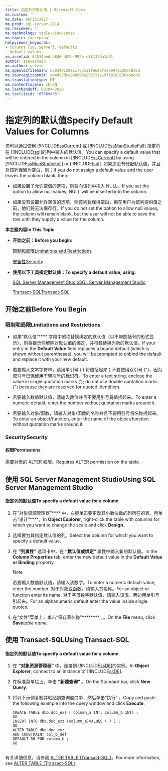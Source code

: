 ```yaml
---
title: 指定列的默认值 | Microsoft Docs
ms.custom: ''
ms.date: 06/13/2017
ms.prod: sql-server-2014
ms.reviewer: ''
ms.technology: table-view-index
ms.topic: conceptual
helpviewer_keywords:
- columns [SQL Server], defaults
- default values
ms.assetid: 64514aed-b846-407b-992e-cf813f9a1a91
author: stevestein
ms.author: sstein
ms.openlocfilehash: 650347c29e1175c5a1fe646fc079478520dc8c6d
ms.sourcegitcommit: ad4d92dce894592a259721a1571b1d8736abacdb
ms.translationtype: MT
ms.contentlocale: zh-CN
ms.lasthandoff: 08/04/2020
ms.locfileid: "87589455"
---
```

# <a name="specify-default-values-for-columns"></a><span data-ttu-id="a3e6b-102">指定列的默认值</span><span class="sxs-lookup"><span data-stu-id="a3e6b-102">Specify Default Values for Columns</span></span>
  <span data-ttu-id="a3e6b-103">您可以通过使用 [!INCLUDE[ssCurrent](../../includes/sscurrent-md.md)] 或 [!INCLUDE[ssManStudioFull](../../includes/ssmanstudiofull-md.md)] 指定将在 [!INCLUDE[tsql](../../includes/tsql-md.md)]的列中输入的默认值。</span><span class="sxs-lookup"><span data-stu-id="a3e6b-103">You can specify a default value that will be entered in the column in [!INCLUDE[ssCurrent](../../includes/sscurrent-md.md)] by using [!INCLUDE[ssManStudioFull](../../includes/ssmanstudiofull-md.md)] or [!INCLUDE[tsql](../../includes/tsql-md.md)].</span></span> <span data-ttu-id="a3e6b-104">如果您没有分配默认值，并且将该列保留为空白，则：</span><span class="sxs-lookup"><span data-stu-id="a3e6b-104">If you do not assign a default value and the user leaves the column blank, then:</span></span>  
  
-   <span data-ttu-id="a3e6b-105">如果设置了允许空值的选项，则将向该列中插入 NULL。</span><span class="sxs-lookup"><span data-stu-id="a3e6b-105">If you set the option to allow null values, NULL will be inserted into the column.</span></span>  
  
-   <span data-ttu-id="a3e6b-106">如果没有设置允许空值的选项，则该列将保持空白，但在用户为该列提供值之前，他们将无法保存行。</span><span class="sxs-lookup"><span data-stu-id="a3e6b-106">If you do not set the option to allow null values, the column will remain blank, but the user will not be able to save the row until they supply a value for the column.</span></span>  
  
 <span data-ttu-id="a3e6b-107">**本主题内容**</span><span class="sxs-lookup"><span data-stu-id="a3e6b-107">**In This Topic**</span></span>  
  
-   <span data-ttu-id="a3e6b-108">**开始之前：**</span><span class="sxs-lookup"><span data-stu-id="a3e6b-108">**Before you begin:**</span></span>  
  
     [<span data-ttu-id="a3e6b-109">限制和局限</span><span class="sxs-lookup"><span data-stu-id="a3e6b-109">Limitations and Restrictions</span></span>](#Restrictions)  
  
     [<span data-ttu-id="a3e6b-110">安全性</span><span class="sxs-lookup"><span data-stu-id="a3e6b-110">Security</span></span>](#Security)  
  
-   <span data-ttu-id="a3e6b-111">**使用以下工具指定默认值：**</span><span class="sxs-lookup"><span data-stu-id="a3e6b-111">**To specify a default value, using:**</span></span>  
  
     [<span data-ttu-id="a3e6b-112">SQL Server Management Studio</span><span class="sxs-lookup"><span data-stu-id="a3e6b-112">SQL Server Management Studio</span></span>](#SSMSProcedure)  
  
     [<span data-ttu-id="a3e6b-113">Transact-SQL</span><span class="sxs-lookup"><span data-stu-id="a3e6b-113">Transact-SQL</span></span>](#TsqlProcedure)  
  
##  <a name="before-you-begin"></a><a name="BeforeYouBegin"></a> <span data-ttu-id="a3e6b-114">开始之前</span><span class="sxs-lookup"><span data-stu-id="a3e6b-114">Before You Begin</span></span>  
  
###  <a name="limitations-and-restrictions"></a><a name="Restrictions"></a> <span data-ttu-id="a3e6b-115">限制和局限</span><span class="sxs-lookup"><span data-stu-id="a3e6b-115">Limitations and Restrictions</span></span>  
  
-   <span data-ttu-id="a3e6b-116">如果“默认值”\*\*\*\* 字段中的项替换绑定的默认值（以不带圆括号的形式显示），则将提示你解除对默认值的绑定，并将其替换为新的默认值。</span><span class="sxs-lookup"><span data-stu-id="a3e6b-116">If your entry in the **Default Value** field replaces a bound default (which is shown without parentheses), you will be prompted to unbind the default and replace it with your new default.</span></span>  
  
-   <span data-ttu-id="a3e6b-117">若要输入文本字符串，请用单引号 (') 将值括起来；不要使用双引号 (")，因为双引号已保留用于带引号的标识符。</span><span class="sxs-lookup"><span data-stu-id="a3e6b-117">To enter a text string, enclose the value in single quotation marks ('); do not use double quotation marks (") because they are reserved for quoted identifiers.</span></span>  
  
-   <span data-ttu-id="a3e6b-118">若要输入数值默认值，请输入数值并且不要用引号将值括起来。</span><span class="sxs-lookup"><span data-stu-id="a3e6b-118">To enter a numeric default, enter the number without quotation marks around it.</span></span>  
  
-   <span data-ttu-id="a3e6b-119">若要输入对象/函数，请输入对象/函数的名称并且不要用引号将名称括起来。</span><span class="sxs-lookup"><span data-stu-id="a3e6b-119">To enter an object/function, enter the name of the object/function without quotation marks around it.</span></span>  
  
###  <a name="security"></a><a name="Security"></a> <span data-ttu-id="a3e6b-120">Security</span><span class="sxs-lookup"><span data-stu-id="a3e6b-120">Security</span></span>  
  
####  <a name="permissions"></a><a name="Permissions"></a> <span data-ttu-id="a3e6b-121">权限</span><span class="sxs-lookup"><span data-stu-id="a3e6b-121">Permissions</span></span>  
 <span data-ttu-id="a3e6b-122">需要对表的 ALTER 权限。</span><span class="sxs-lookup"><span data-stu-id="a3e6b-122">Requires ALTER permission on the table.</span></span>  
  
##  <a name="using-sql-server-management-studio"></a><a name="SSMSProcedure"></a> <span data-ttu-id="a3e6b-123">使用 SQL Server Management Studio</span><span class="sxs-lookup"><span data-stu-id="a3e6b-123">Using SQL Server Management Studio</span></span>  
  
#### <a name="to-specify-a-default-value-for-a-column"></a><span data-ttu-id="a3e6b-124">指定列的默认值</span><span class="sxs-lookup"><span data-stu-id="a3e6b-124">To specify a default value for a column</span></span>  
  
1.  <span data-ttu-id="a3e6b-125">在“对象资源管理器”\*\*\*\* 中，右键单击要更改其小数位数的列所在的表，再单击“设计”\*\*\*\*。</span><span class="sxs-lookup"><span data-stu-id="a3e6b-125">In **Object Explorer**, right-click the table with columns for which you want to change the scale and click **Design**.</span></span>  
  
2.  <span data-ttu-id="a3e6b-126">选择要为其指定默认值的列。</span><span class="sxs-lookup"><span data-stu-id="a3e6b-126">Select the column for which you want to specify a default value.</span></span>  
  
3.  <span data-ttu-id="a3e6b-127">在 **“列属性”** 选项卡中，在 **“默认值或绑定”** 属性中输入新的默认值。</span><span class="sxs-lookup"><span data-stu-id="a3e6b-127">In the **Column Properties** tab, enter the new default value in the **Default Value or Binding** property.</span></span>  
  
    > [!NOTE]  
    >  <span data-ttu-id="a3e6b-128">若要输入数值默认值，请输入该数字。</span><span class="sxs-lookup"><span data-stu-id="a3e6b-128">To enter a numeric default value, enter the number.</span></span> <span data-ttu-id="a3e6b-129">对于对象或函数，请输入其名称。</span><span class="sxs-lookup"><span data-stu-id="a3e6b-129">For an object or function enter its name.</span></span> <span data-ttu-id="a3e6b-130">对于字母数字默认值，请输入该值，两边用单引号引起来。</span><span class="sxs-lookup"><span data-stu-id="a3e6b-130">For an alphanumeric default enter the value inside single quotes.</span></span>  
  
4.  <span data-ttu-id="a3e6b-131">在“文件”菜单上，单击“保存表名称”\*\*\*\*\*\*\*\*__。</span><span class="sxs-lookup"><span data-stu-id="a3e6b-131">On the **File** menu, click **Save**_table name_.</span></span>  
  
##  <a name="using-transact-sql"></a><a name="TsqlProcedure"></a> <span data-ttu-id="a3e6b-132">使用 Transact-SQL</span><span class="sxs-lookup"><span data-stu-id="a3e6b-132">Using Transact-SQL</span></span>  
  
#### <a name="to-specify-a-default-value-for-a-column"></a><span data-ttu-id="a3e6b-133">指定列的默认值</span><span class="sxs-lookup"><span data-stu-id="a3e6b-133">To specify a default value for a column</span></span>  
  
1.  <span data-ttu-id="a3e6b-134">在 **“对象资源管理器”** 中，连接到 [!INCLUDE[ssDE](../../includes/ssde-md.md)]的实例。</span><span class="sxs-lookup"><span data-stu-id="a3e6b-134">In **Object Explorer**, connect to an instance of [!INCLUDE[ssDE](../../includes/ssde-md.md)].</span></span>  
  
2.  <span data-ttu-id="a3e6b-135">在标准菜单栏上，单击 **“新建查询”** 。</span><span class="sxs-lookup"><span data-stu-id="a3e6b-135">On the Standard bar, click **New Query**.</span></span>  
  
3.  <span data-ttu-id="a3e6b-136">将以下示例复制并粘贴到查询窗口中，然后单击“执行” 。</span><span class="sxs-lookup"><span data-stu-id="a3e6b-136">Copy and paste the following example into the query window and click **Execute**.</span></span>  
  
    ```  
    CREATE TABLE dbo.doc_exz ( column_a INT, column_b INT) ;  
    GO  
    INSERT INTO dbo.doc_exz (column_a)VALUES ( 7 ) ;  
    GO  
    ALTER TABLE dbo.doc_exz  
    ADD CONSTRAINT col_b_def  
    DEFAULT 50 FOR column_b ;  
    GO  
  
    ```  
  
 <span data-ttu-id="a3e6b-137">有关详细信息，请参阅 [ALTER TABLE (Transact-SQL)](/sql/t-sql/statements/alter-table-transact-sql)。</span><span class="sxs-lookup"><span data-stu-id="a3e6b-137">For more information, see [ALTER TABLE &#40;Transact-SQL&#41;](/sql/t-sql/statements/alter-table-transact-sql).</span></span>  
  
###  <a name="TsqlExample"></a>  
